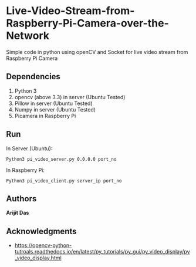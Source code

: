 # Live-Video-Stream-from-Raspberry-Pi-Camera-over-the-Network

Simple code in python using openCV and Socket for live video stream from Raspberry Pi Camera

## Dependencies

1. Python 3
2. opencv (above 3.3) in server (Ubuntu Tested)
3. Pillow in server (Ubuntu Tested)
4. Numpy in server (Ubuntu Tested)
5. Picamera in Raspberry Pi

## Run 

In Server (Ubuntu):
```
Python3 pi_video_server.py 0.0.0.0 port_no
```

In Raspberry Pi:
```
Python3 pi_video_client.py server_ip port_no
```

## Authors

**Arijit Das** 


## Acknowledgments

* https://opencv-python-tutroals.readthedocs.io/en/latest/py_tutorials/py_gui/py_video_display/py_video_display.html



